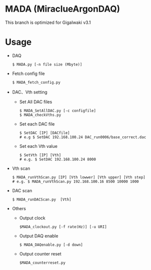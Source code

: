 # MADA (MiraclueArgonDAQ)
This branch is optimized for GigaIwaki v3.1
# Usage
- DAQ  
    ```
    $ MADA.py [-n file size (Mbyte)]
    ```

- Fetch config file
    ```
    $ MADA_fetch_config.py 
    ```

- DAC、Vth setting  
    - Set All DAC files
       ```
       $ MADA_SetAllDAC.py [-c configfile]   
       $ MADA_checkVths.py  
       ```

    - Set each DAC file
       ```
       $ SetDAC [IP] [DACfile]
       # e.g $ SetDAC 192.168.100.24 DAC_run0006/base_correct.dac
       ```
    - Set each Vth value
       ```
       $ SetVth [IP] [Vth]  
       # e.g. $ SetDAC 192.168.100.24 8000 
       ```
- Vth scan  
    ```
    $ MADA_runVthScan.py [IP] [Vth lowwer] [Vth upper] [Vth step]  
    # e.g. $ MADA_runVthScan.py 192.168.100.16 8500 10000 1000  
    ```
- DAC scan  
    ```
    $ MADA_runDACScan.py  [Vth]
    ```

- Others
    - Output clock
       ```
       $MADA_clockout.py [-f rate(Hz)] [-u URI]  
       ```
    - Output DAQ enable
       ```
       $ MADA_DAQenable.py [-d down]
       ```
    - Output counter reset
       ```
       $MADA_counterreset.py
       ```
